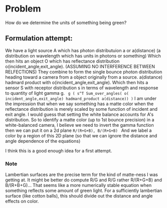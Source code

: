 # Problem
How do we determine the units of something being green?

## Formulation attempt:
We have a light source A which has photon distributuion a or a(distance) (a distribution on wavelength which has units in photons or something)
Which then hits an object O which has reflectance distribution o(incident_angle,exit_angle).
(ASSUMING NO INTERFERENCE BETWEEN RELFECTIONS)
They combine to form the single bounce photon distribution heading toward a camera from a object originally from a source.
 a(distance) hadmard product with o(incident_angle,exit_angle).
Which then hits a sensor S with receptor distribution s in terms of wavelength and response to quantity of light gamma g.
``` g ( s^T Sum_over_angles( o( incident_angle,exit_angle) hadmard_product a(distance)) )``` 
I am under the impression that when we say something has a matte color 
when the reflectance distribution is merely scaled by some function of incident and exit angle.
I would guess that setting the white balance accounts for A's distribution.
So to identify a matte color (up to 1st bounce precision) in a white-balanced camera,
I believe we need to invert the gamma function then we can put it on a 2d plane ```R/(R+G+B), B/(R+G+B) ```
And we label a color by a region of this 2D plane (so that we can ignore the distance and angle dependence of the equations)


I think this is a good enough idea for a first attempt.

### Note
Lambertian surfaces are the precise term for the kind of matte-ness I was getting at.
It might be better do compute R/G and R/G rather R/(R+G+B) and B/(R+B+G)...
That seems like a more numerically stable equation when something reflects some amount of green light.
For a sufficiently lambertian surface (like cotton balls), this should divide out the distance and angle effects on color.
 
